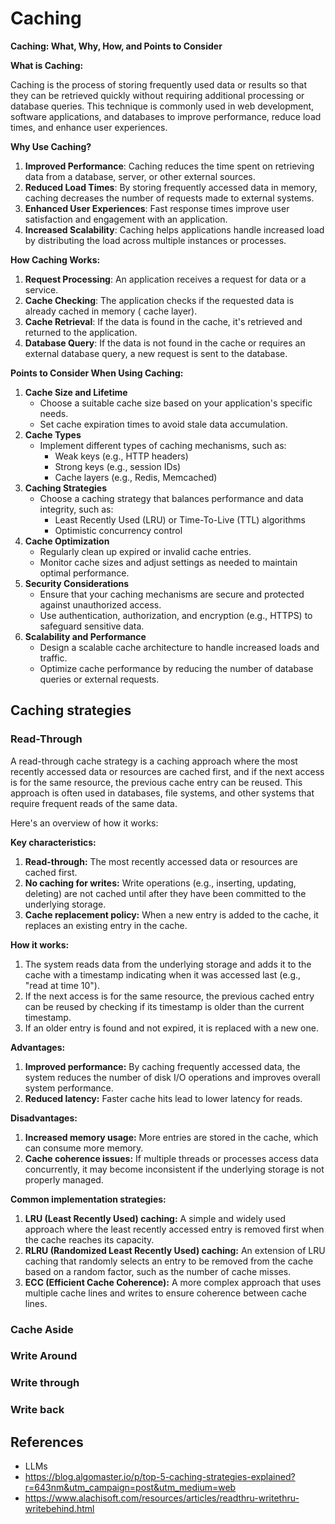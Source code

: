# Caching
**Caching: What, Why, How, and Points to Consider**

**What is Caching:**

Caching is the process of storing frequently used data or results so that they can be retrieved quickly without requiring additional processing or database queries. This technique is commonly used in web development, software applications, and databases to improve performance, reduce load times, and enhance user experiences.

**Why Use Caching?**

1. **Improved Performance**: Caching reduces the time spent on retrieving data from a database, server, or other external sources.
2. **Reduced Load Times**: By storing frequently accessed data in memory, caching decreases the number of requests made to external systems.
3. **Enhanced User Experiences**: Fast response times improve user satisfaction and engagement with an application.
4. **Increased Scalability**: Caching helps applications handle increased load by distributing the load across multiple instances or processes.

**How Caching Works:**

1. **Request Processing**: An application receives a request for data or a service.
2. **Cache Checking**: The application checks if the requested data is already cached in memory ( cache layer).
3. **Cache Retrieval**: If the data is found in the cache, it's retrieved and returned to the application.
4. **Database Query**: If the data is not found in the cache or requires an external database query, a new request is sent to the database.

**Points to Consider When Using Caching:**

1. **Cache Size and Lifetime**
    * Choose a suitable cache size based on your application's specific needs.
    * Set cache expiration times to avoid stale data accumulation.
2. **Cache Types**
    * Implement different types of caching mechanisms, such as:
        + Weak keys (e.g., HTTP headers)
        + Strong keys (e.g., session IDs)
        + Cache layers (e.g., Redis, Memcached)
3. **Caching Strategies**
    * Choose a caching strategy that balances performance and data integrity, such as:
        + Least Recently Used (LRU) or Time-To-Live (TTL) algorithms
        + Optimistic concurrency control
4. **Cache Optimization**
    * Regularly clean up expired or invalid cache entries.
    * Monitor cache sizes and adjust settings as needed to maintain optimal performance.
5. **Security Considerations**
    * Ensure that your caching mechanisms are secure and protected against unauthorized access.
    * Use authentication, authorization, and encryption (e.g., HTTPS) to safeguard sensitive data.
6. **Scalability and Performance**
    * Design a scalable cache architecture to handle increased loads and traffic.
    * Optimize cache performance by reducing the number of database queries or external requests.

## Caching strategies

### Read-Through
A read-through cache strategy is a caching approach where the most recently accessed data or resources are cached first, and if the next access is for the same resource, the previous cache entry can be reused. This approach is often used in databases, file systems, and other systems that require frequent reads of the same data.

Here's an overview of how it works:

**Key characteristics:**

1. **Read-through:** The most recently accessed data or resources are cached first.
2. **No caching for writes:** Write operations (e.g., inserting, updating, deleting) are not cached until after they have been committed to the underlying storage.
3. **Cache replacement policy:** When a new entry is added to the cache, it replaces an existing entry in the cache.

**How it works:**

1. The system reads data from the underlying storage and adds it to the cache with a timestamp indicating when it was accessed last (e.g., "read at time 10").
2. If the next access is for the same resource, the previous cached entry can be reused by checking if its timestamp is older than the current timestamp.
3. If an older entry is found and not expired, it is replaced with a new one.

**Advantages:**

1. **Improved performance:** By caching frequently accessed data, the system reduces the number of disk I/O operations and improves overall system performance.
2. **Reduced latency:** Faster cache hits lead to lower latency for reads.

**Disadvantages:**

1. **Increased memory usage:** More entries are stored in the cache, which can consume more memory.
2. **Cache coherence issues:** If multiple threads or processes access data concurrently, it may become inconsistent if the underlying storage is not properly managed.

**Common implementation strategies:**

1. **LRU (Least Recently Used) caching:** A simple and widely used approach where the least recently accessed entry is removed first when the cache reaches its capacity.
2. **RLRU (Randomized Least Recently Used) caching:** An extension of LRU caching that randomly selects an entry to be removed from the cache based on a random factor, such as the number of cache misses.
3. **ECC (Efficient Cache Coherence):** A more complex approach that uses multiple cache lines and writes to ensure coherence between cache lines.

### Cache Aside

### Write Around

### Write through

### Write back

## References
* LLMs
* https://blog.algomaster.io/p/top-5-caching-strategies-explained?r=643nm&utm_campaign=post&utm_medium=web
* https://www.alachisoft.com/resources/articles/readthru-writethru-writebehind.html